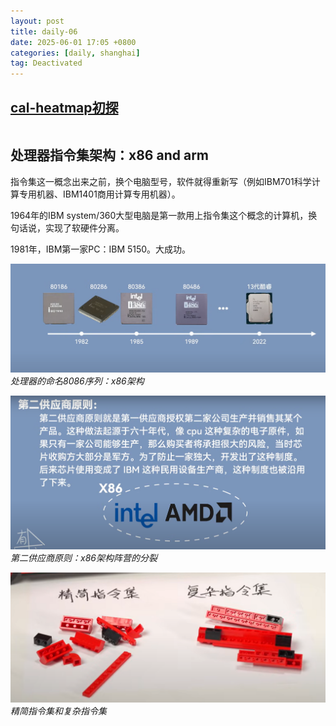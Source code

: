 ```yaml
---
layout: post
title: daily-06
date: 2025-06-01 17:05 +0800
categories: [daily, shanghai]
tag: Deactivated
---
```



## [cal-heatmap初探](https://cal-heatmap.com/docs/options/data)

<script src="https://d3js.org/d3.v7.min.js"></script>
<script src="https://d3js.org/d3.v6.min.js"></script>
<script src="https://unpkg.com/cal-heatmap/dist/cal-heatmap.min.js"></script>
<link rel="stylesheet" href="https://unpkg.com/cal-heatmap/dist/cal-heatmap.css">

<div id="cal-heatmap"></div>

<style>
  #cal-heatmap {
    max-width: 1700px;
    margin: 1em auto;
    overflow-x: auto;
  }
</style>

<script>
const cal = new CalHeatmap();
cal.paint({
    itemSelector: "#cal-heatmap",
    start: new Date(2023, 0, 1),  // 2023年1月1日开始
    range: 12,                      // 连续显示6个单位（这里是6个月）
    domain: { type: 'day', sort: 'asc' },
    date: {
    highlight: [
    new Date('2020-01-15'),
    new Date(), // Highlight today
    ]}，
//   cellSize: 15,
  // 其他配置...
});
</script>

## 处理器指令集架构：x86 and arm

指令集这一概念出来之前，换个电脑型号，软件就得重新写（例如IBM701科学计算专用机器、IBM1401商用计算专用机器）。

1964年的IBM system/360大型电脑是第一款用上指令集这个概念的计算机，换句话说，实现了软硬件分离。

1981年，IBM第一家PC：IBM 5150。大成功。

![alt text](/assets/2025-05/image-57.png)_处理器的命名8086序列：x86架构_

![alt text](/assets/2025-05/image-58.png)_第二供应商原则：x86架构阵营的分裂_

![alt text](/assets/2025-05/image-59.png)_精简指令集和复杂指令集_

